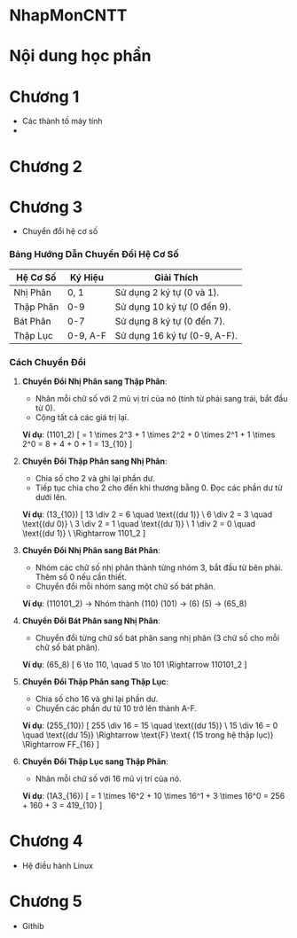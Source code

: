 # NhapMonCNTT

# Nội dung học phần  

# Chương 1
- Các thành tố máy tính
-
# Chương 2

# Chương 3
- Chuyển đổi hệ cơ số

### Bảng Hướng Dẫn Chuyển Đổi Hệ Cơ Số

| Hệ Cơ Số  | Ký Hiệu | Giải Thích                      |
|------------|---------|---------------------------------|
| Nhị Phân   | 0, 1    | Sử dụng 2 ký tự (0 và 1).      |
| Thập Phân  | 0-9     | Sử dụng 10 ký tự (0 đến 9).    |
| Bát Phân   | 0-7     | Sử dụng 8 ký tự (0 đến 7).      |
| Thập Lục   | 0-9, A-F| Sử dụng 16 ký tự (0-9, A-F).    |

### Cách Chuyển Đổi

1. **Chuyển Đổi Nhị Phân sang Thập Phân**:
   - Nhân mỗi chữ số với 2 mũ vị trí của nó (tính từ phải sang trái, bắt đầu từ 0).
   - Cộng tất cả các giá trị lại.

   **Ví dụ**: \(1101_2\)
   \[
   = 1 \times 2^3 + 1 \times 2^2 + 0 \times 2^1 + 1 \times 2^0 = 8 + 4 + 0 + 1 = 13_{10}
   \]

2. **Chuyển Đổi Thập Phân sang Nhị Phân**:
   - Chia số cho 2 và ghi lại phần dư.
   - Tiếp tục chia cho 2 cho đến khi thương bằng 0. Đọc các phần dư từ dưới lên.

   **Ví dụ**: \(13_{10}\)
   \[
   13 \div 2 = 6 \quad \text{(dư 1)} \\
   6 \div 2 = 3 \quad \text{(dư 0)} \\
   3 \div 2 = 1 \quad \text{(dư 1)} \\
   1 \div 2 = 0 \quad \text{(dư 1)} \\
   \Rightarrow 1101_2
   \]

3. **Chuyển Đổi Nhị Phân sang Bát Phân**:
   - Nhóm các chữ số nhị phân thành từng nhóm 3, bắt đầu từ bên phải. Thêm số 0 nếu cần thiết.
   - Chuyển đổi mỗi nhóm sang một chữ số bát phân.

   **Ví dụ**: \(110101_2\) → Nhóm thành \(110\) \(101\) → \(6\) \(5\) → \(65_8\)

4. **Chuyển Đổi Bát Phân sang Nhị Phân**:
   - Chuyển đổi từng chữ số bát phân sang nhị phân (3 chữ số cho mỗi chữ số bát phân).

   **Ví dụ**: \(65_8\)
   \[
   6 \to 110, \quad 5 \to 101 \Rightarrow 110101_2
   \]

5. **Chuyển Đổi Thập Phân sang Thập Lục**:
   - Chia số cho 16 và ghi lại phần dư.
   - Chuyển các phần dư từ 10 trở lên thành A-F.

   **Ví dụ**: \(255_{10}\)
   \[
   255 \div 16 = 15 \quad \text{(dư 15)} \\
   15 \div 16 = 0 \quad \text{(dư 15)} \Rightarrow \text{F} \text{ (15 trong hệ thập lục)} \Rightarrow FF_{16}
   \]

6. **Chuyển Đổi Thập Lục sang Thập Phân**:
   - Nhân mỗi chữ số với 16 mũ vị trí của nó.

   **Ví dụ**: \(1A3_{16}\)
   \[
   = 1 \times 16^2 + 10 \times 16^1 + 3 \times 16^0 = 256 + 160 + 3 = 419_{10}
   \]
# Chương 4
- Hệ điều hành Linux
# Chương 5
- Githib

